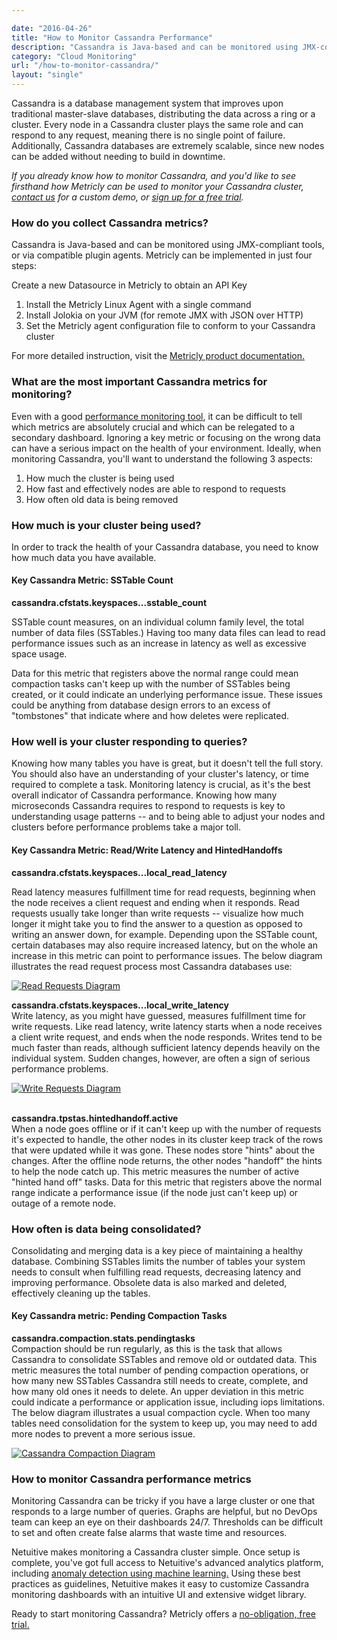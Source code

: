 ```yaml
---

date: "2016-04-26"
title: "How to Monitor Cassandra Performance"
description: "Cassandra is Java-based and can be monitored using JMX-compliant tools, or via compatible plugin agents. Metricly can be implemented in just four steps."
category: "Cloud Monitoring"
url: "/how-to-monitor-cassandra/"
layout: "single"
---
```


Cassandra is a database management system that improves upon traditional master-slave databases, distributing the data across a ring or a cluster. Every node in a Cassandra cluster plays the same role and can respond to any request, meaning there is no single point of failure. Additionally, Cassandra databases are extremely scalable, since new nodes can be added without needing to build in downtime.

*If you already know how to monitor Cassandra, and you'd like to see firsthand how Metricly can be used to monitor your Cassandra cluster, [contact us](https://www.metricly.com/contact) for a custom demo, or [sign up for a free trial](https://www.metricly.com/signup).*

### How do you collect Cassandra metrics?

Cassandra is Java-based and can be monitored using JMX-compliant tools, or via compatible plugin agents. Metricly can be implemented in just four steps:

Create a new Datasource in Metricly to obtain an API Key

1.  Install the Metricly Linux Agent with a single command
2.  Install Jolokia on your JVM (for remote JMX with JSON over HTTP)
3.  Set the Metricly agent configuration file to conform to your Cassandra cluster

For more detailed instruction, visit the [Metricly product documentation.](https://help.netuitive.com/Content/FrontMatter/frameless_home_page.htm)

### What are the most important Cassandra metrics for monitoring?

Even with a good [performance monitoring tool](https://www.metricly.com/), it can be difficult to tell which metrics are absolutely crucial and which can be relegated to a secondary dashboard. Ignoring a key metric or focusing on the wrong data can have a serious impact on the health of your environment. Ideally, when monitoring Cassandra, you'll want to understand the following 3 aspects:

1.  How much the cluster is being used
2.  How fast and effectively nodes are able to respond to requests
3.  How often old data is being removed

### How much is your cluster being used?

In order to track the health of your Cassandra database, you need to know how much data you have available.

#### Key Cassandra Metric: SSTable Count

**cassandra.cfstats.keyspaces...sstable_count**

SSTable count measures, on an individual column family level, the total number of data files (SSTables.) Having too many data files can lead to read performance issues such as an increase in latency as well as excessive space usage.

Data for this metric that registers above the normal range could mean compaction tasks can't keep up with the number of SSTables being created, or it could indicate an underlying performance issue. These issues could be anything from database design errors to an excess of "tombstones" that indicate where and how deletes were replicated.

### How well is your cluster responding to queries?

Knowing how many tables you have is great, but it doesn't tell the full story. You should also have an understanding of your cluster's latency, or time required to complete a task. Monitoring latency is crucial, as it's the best overall indicator of Cassandra performance. Knowing how many microseconds Cassandra requires to respond to requests is key to understanding usage patterns -- and to being able to adjust your nodes and clusters before performance problems take a major toll.

#### Key Cassandra Metric: Read/Write Latency and HintedHandoffs

**cassandra.cfstats.keyspaces...local_read_latency**

Read latency measures fulfillment time for read requests, beginning when the node receives a client request and ending when it responds. Read requests usually take longer than write requests -- visualize how much longer it might take you to find the answer to a question as opposed to writing an answer down, for example. Depending upon the SSTable count, certain databases may also require increased latency, but on the whole an increase in this metric can point to performance issues. The below diagram illustrates the read request process most Cassandra databases use:

[![Read Requests Diagram](https://www.metricly.com/wp-content/uploads/2016/05/ReadRequests-Diagram.png)](https://www.metricly.com/wp-content/uploads/2016/05/ReadRequests-Diagram.png)

**cassandra.cfstats.keyspaces...local_write_latency**\
Write latency, as you might have guessed, measures fulfillment time for write requests. Like read latency, write latency starts when a node receives a client write request, and ends when the node responds. Writes tend to be much faster than reads, although sufficient latency depends heavily on the individual system. Sudden changes, however, are often a sign of serious performance problems.

[![Write Requests Diagram](https://www.metricly.com/wp-content/uploads/2016/05/WriteRequestsDiagram.png)](https://www.metricly.com/wp-content/uploads/2016/05/WriteRequestsDiagram.png)

**\
cassandra.tpstas.hintedhandoff.active**\
When a node goes offline or if it can't keep up with the number of requests it's expected to handle, the other nodes in its cluster keep track of the rows that were updated while it was gone. These nodes store "hints" about the changes. After the offline node returns, the other nodes "handoff" the hints to help the node catch up. This metric measures the number of active "hinted hand off" tasks. Data for this metric that registers above the normal range indicate a performance issue (if the node just can't keep up) or outage of a remote node.

### How often is data being consolidated?

Consolidating and merging data is a key piece of maintaining a healthy database. Combining SSTables limits the number of tables your system needs to consult when fulfilling read requests, decreasing latency and improving performance. Obsolete data is also marked and deleted, effectively cleaning up the tables.

#### Key Cassandra metric: Pending Compaction Tasks

**cassandra.compaction.stats.pendingtasks**\
Compaction should be run regularly, as this is the task that allows Cassandra to consolidate SSTables and remove old or outdated data. This metric measures the total number of pending compaction operations, or how many new SSTables Cassandra still needs to create, complete, and how many old ones it needs to delete. An upper deviation in this metric could indicate a performance or application issue, including iops limitations. The below diagram illustrates a usual compaction cycle. When too many tables need consolidation for the system to keep up, you may need to add more nodes to prevent a more serious issue.

[![Cassandra Compaction Diagram](https://www.metricly.com/wp-content/uploads/2016/05/Cassandra-Compaction-Diagram.png)](https://www.metricly.com/wp-content/uploads/2016/05/Cassandra-Compaction-Diagram.png)

### How to monitor Cassandra performance metrics

Monitoring Cassandra can be tricky if you have a large cluster or one that responds to a large number of queries. Graphs are helpful, but no DevOps team can keep an eye on their dashboards 24/7. Thresholds can be difficult to set and often create false alarms that waste time and resources.

Netuitive makes monitoring a Cassandra cluster simple. Once setup is complete, you've got full access to Netuitive's advanced analytics platform, including [anomaly detection using machine learning.](/machine-learning-monitoring-alerts/) Using these best practices as guidelines, Netuitive makes it easy to customize Cassandra monitoring dashboards with an intuitive UI and extensive widget library.

Ready to start monitoring Cassandra? Metricly offers a [no-obligation, free trial.](/signup/)
